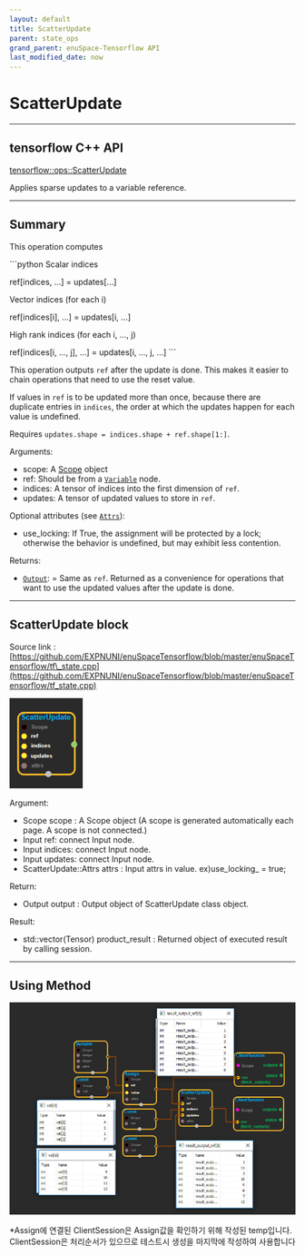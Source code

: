 ```yaml
--- 
layout: default 
title: ScatterUpdate 
parent: state_ops 
grand_parent: enuSpace-Tensorflow API 
last_modified_date: now 
--- 
```


# ScatterUpdate

---

## tensorflow C++ API

[tensorflow::ops::ScatterUpdate](https://www.tensorflow.org/api_docs/cc/class/tensorflow/ops/scatter-update)

Applies sparse updates to a variable reference.

---

## Summary

This operation computes

\`\`\`python Scalar indices

ref\[indices, ...\] = updates\[...\]

Vector indices \(for each i\)

ref\[indices\[i\], ...\] = updates\[i, ...\]

High rank indices \(for each i, ..., j\)

ref\[indices\[i, ..., j\], ...\] = updates\[i, ..., j, ...\] \`\`\`

This operation outputs `ref` after the update is done. This makes it easier to chain operations that need to use the reset value.

If values in `ref` is to be updated more than once, because there are duplicate entries in `indices`, the order at which the updates happen for each value is undefined.

Requires `updates.shape = indices.shape + ref.shape[1:]`.

Arguments:

* scope: A [Scope](https://www.tensorflow.org/api_docs/cc/class/tensorflow/scope.html#classtensorflow_1_1_scope) object
* ref: Should be from a [`Variable`](https://www.tensorflow.org/api_docs/cc/class/tensorflow/ops/variable.html#classtensorflow_1_1ops_1_1_variable) node.
* indices: A tensor of indices into the first dimension of `ref`.
* updates: A tensor of updated values to store in `ref`.

Optional attributes \(see [`Attrs`](https://www.tensorflow.org/api_docs/cc/struct/tensorflow/ops/scatter-update/attrs.html#structtensorflow_1_1ops_1_1_scatter_update_1_1_attrs)\):

* use\_locking: If True, the assignment will be protected by a lock; otherwise the behavior is undefined, but may exhibit less contention.

Returns:

* [`Output`](https://www.tensorflow.org/api_docs/cc/class/tensorflow/output.html#classtensorflow_1_1_output): = Same as `ref`. Returned as a convenience for operations that want to use the updated values after the update is done.

---

## ScatterUpdate block

Source link : [https://github.com/EXPNUNI/enuSpaceTensorflow/blob/master/enuSpaceTensorflow/tf\_state.cpp](https://github.com/EXPNUNI/enuSpaceTensorflow/blob/master/enuSpaceTensorflow/tf_state.cpp)

![](./assets/state_op/ScatterUpdate1.jpg)

Argument:

* Scope scope : A Scope object \(A scope is generated automatically each page. A scope is not connected.\)
* Input ref: connect  Input node.
* Input indices: connect Input node.
* Input updates: connect Input node.
* ScatterUpdate::Attrs attrs : Input attrs in value. ex\)use\_locking\_ = true;

Return:

* Output output : Output object of ScatterUpdate class object.

Result:

* std::vector\(Tensor\) product\_result : Returned object of executed result by calling session.

---

## Using Method

![](./assets/state_op/ScatterUpdate2.jpg)

\*Assign에 연결된 ClientSession은 Assign값을 확인하기 위해 작성된 temp입니다. ClientSession은 처리순서가 있으므로 테스트시 생성을 마지막에 작성하여 사용합니다


